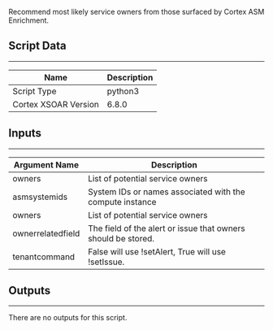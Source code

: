Recommend most likely service owners from those surfaced by Cortex ASM Enrichment.

## Script Data

---

| **Name** | **Description** |
| --- | --- |
| Script Type | python3 |
| Cortex XSOAR Version | 6.8.0 |

## Inputs

---

| **Argument Name** | **Description** |
| --- | --- |
| owners | List of potential service owners |
| asmsystemids | System IDs or names associated with the compute instance |
| owners | List of potential service owners |
| ownerrelatedfield | The field of the alert or issue that owners should be stored. |
| tenantcommand | False will use !setAlert, True will use !setIssue. |

## Outputs

---
There are no outputs for this script.
